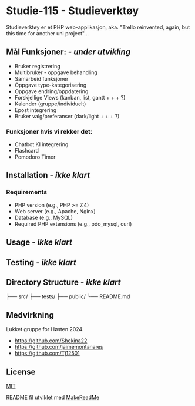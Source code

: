 # Studie-115 - Studieverktøy
Studieverktøy er et PHP web-applikasjon, aka. "Trello reinvented, again, but this time for another uni project"...

## Mål Funksjoner: *- under utvikling*
- Bruker registrering
- Multibruker - oppgave behandling
- Samarbeid funksjoner
- Oppgave type-kategorisering
- Oppgave endring/oppdatering
- Forskjellige Views (kanban, list, gantt + + + ?)
- Kalender (gruppe/individuelt)
- Epost integrering
- Bruker valg/preferanser (dark/light + + + ?)

### Funksjoner hvis vi rekker det:
- Chatbot KI integrering
- Flashcard
- Pomodoro Timer

## Installation *- ikke klart*
### Requirements 
- PHP version (e.g., PHP >= 7.4)
- Web server (e.g., Apache, Nginx)
- Database (e.g., MySQL)
- Required PHP extensions (e.g., pdo_mysql, curl)

## Usage *- ikke klart*

## Testing *- ikke klart*

## Directory Structure *- ikke klart*
├── src/
├── tests/
├── public/
└── README.md

## Medvirkning

Lukket gruppe for Høsten 2024. 
- https://github.com/Shekina22
- https://github.com/jaimemontanares
- https://github.com/Tj12501



## License

[MIT](https://choosealicense.com/licenses/mit/)

README fil utviklet med [MakeReadMe](https://www.makeareadme.com/)
